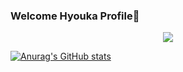 ### Welcome Hyouka Profile👋



<p align="center"><img src="https://img.shields.io/badge/Python-3766AB?style=flat-square&logo=Python&logoColor=white"/></p>

[![Anurag's GitHub stats](https://github-readme-stats.vercel.app/api?username=hy0u4a&theme=tokyonight)](https://github.com/anuraghazra/github-readme-stats)
